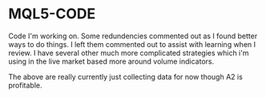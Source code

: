 # MQL5-CODE

Code I'm working on. 
Some redundencies commented out as I found better ways to do things. I left them commented out to assist with learning when I review. 
I have several other much more complicated strategies which i'm using in the live market based more around volume indicators. 

The above are really currently just collecting data for now though A2 is profitable.
